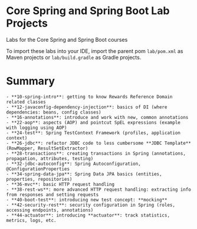 # Core Spring and Spring Boot Lab Projects

Labs for the Core Spring and Spring Boot courses

To import these labs into your IDE, import the parent pom `lab/pom.xml` as Maven projects or `lab/build.gradle` as Gradle projects.

# Summary
	- **10-spring-intro**: getting to know Rewards Reference Domain related classes
	- **12-javaconfig-dependency-injection**: basics of DI (where dependencies: beans, config classes)
	- **16-annotations**: introduce and work with new, common annotations
	- **22-aop**: aspects (AOP) and pointcut SpEL expressions (example with logging using AOP)
	- **24-test**: Spring TestContext Framework (profiles, application context)
	- **26-jdbc**: refactor JDBC code to less cumbersome **JDBC Template** (RowMapper, ResultSetExtractor)
	- **28-transactions**: creating transactions in Spring (annotations, propagation, attributes, testing)
	- **32-jdbc-autoconfig**: Spring Autoconfiguration, @ConfigurationProperties
	- **34-spring-data-jpa**: Spring Data JPA basics (entities, properties, repositories)
	- **36-mvc**: basic HTTP request handling
	- **38-rest-ws**: more advanced HTTP request handling: extracting info from responses and setting requests
	- **40-boot-test**: introducing new test concept: **mocking**
	- **42-security-rest**: security configuration in Spring (roles, accessing endpoints, annotations)
	- **44-actuator**: introducing **actuator**: track statistics, metrics, logs, etc.
	
